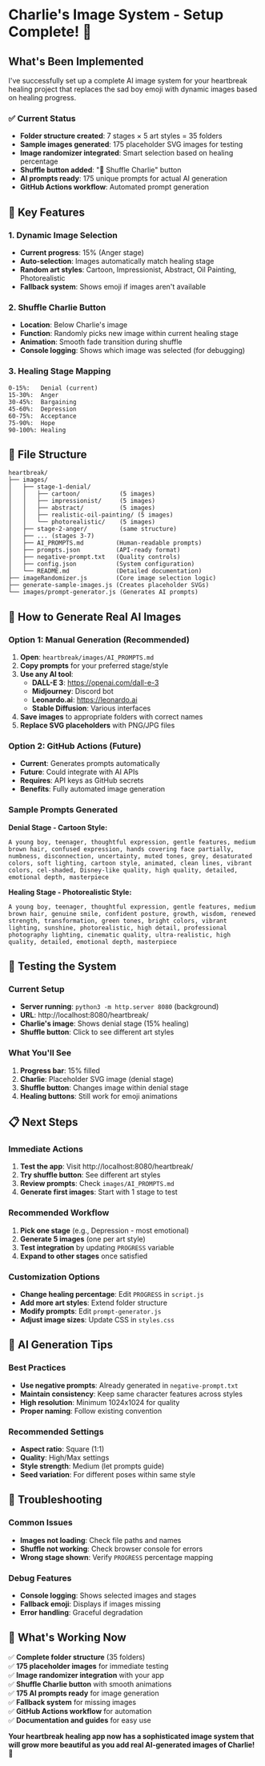 # Charlie's Image System - Setup Complete! 🎨

## What's Been Implemented

I've successfully set up a complete AI image system for your heartbreak healing project that replaces the sad boy emoji with dynamic images based on healing progress.

### ✅ **Current Status**
- **Folder structure created**: 7 stages × 5 art styles = 35 folders
- **Sample images generated**: 175 placeholder SVG images for testing
- **Image randomizer integrated**: Smart selection based on healing percentage
- **Shuffle button added**: "🎲 Shuffle Charlie" button
- **AI prompts ready**: 175 unique prompts for actual AI generation
- **GitHub Actions workflow**: Automated prompt generation

## 🎯 **Key Features**

### 1. **Dynamic Image Selection**
- **Current progress**: 15% (Anger stage)
- **Auto-selection**: Images automatically match healing stage
- **Random art styles**: Cartoon, Impressionist, Abstract, Oil Painting, Photorealistic
- **Fallback system**: Shows emoji if images aren't available

### 2. **Shuffle Charlie Button**
- **Location**: Below Charlie's image
- **Function**: Randomly picks new image within current healing stage
- **Animation**: Smooth fade transition during shuffle
- **Console logging**: Shows which image was selected (for debugging)

### 3. **Healing Stage Mapping**
```
0-15%:   Denial (current) 
15-30%:  Anger
30-45%:  Bargaining  
45-60%:  Depression
60-75%:  Acceptance
75-90%:  Hope
90-100%: Healing
```

## 📁 **File Structure**

```
heartbreak/
├── images/
│   ├── stage-1-denial/
│   │   ├── cartoon/           (5 images)
│   │   ├── impressionist/     (5 images)
│   │   ├── abstract/          (5 images)
│   │   ├── realistic-oil-painting/ (5 images)
│   │   └── photorealistic/    (5 images)
│   ├── stage-2-anger/         (same structure)
│   ├── ... (stages 3-7)
│   ├── AI_PROMPTS.md         (Human-readable prompts)
│   ├── prompts.json          (API-ready format)
│   ├── negative-prompt.txt   (Quality controls)
│   ├── config.json           (System configuration)
│   └── README.md             (Detailed documentation)
├── imageRandomizer.js        (Core image selection logic)
├── generate-sample-images.js (Creates placeholder SVGs)
└── images/prompt-generator.js (Generates AI prompts)
```

## 🚀 **How to Generate Real AI Images**

### **Option 1: Manual Generation (Recommended)**
1. **Open**: `heartbreak/images/AI_PROMPTS.md`
2. **Copy prompts** for your preferred stage/style
3. **Use any AI tool**:
   - **DALL-E 3**: https://openai.com/dall-e-3
   - **Midjourney**: Discord bot
   - **Leonardo.ai**: https://leonardo.ai
   - **Stable Diffusion**: Various interfaces
4. **Save images** to appropriate folders with correct names
5. **Replace SVG placeholders** with PNG/JPG files

### **Option 2: GitHub Actions (Future)**
- **Current**: Generates prompts automatically
- **Future**: Could integrate with AI APIs
- **Requires**: API keys as GitHub secrets
- **Benefits**: Fully automated image generation

### **Sample Prompts Generated**

**Denial Stage - Cartoon Style:**
```
A young boy, teenager, thoughtful expression, gentle features, medium brown hair, confused expression, hands covering face partially, numbness, disconnection, uncertainty, muted tones, grey, desaturated colors, soft lighting, cartoon style, animated, clean lines, vibrant colors, cel-shaded, Disney-like quality, high quality, detailed, emotional depth, masterpiece
```

**Healing Stage - Photorealistic Style:**
```
A young boy, teenager, thoughtful expression, gentle features, medium brown hair, genuine smile, confident posture, growth, wisdom, renewed strength, transformation, green tones, bright colors, vibrant lighting, sunshine, photorealistic, high detail, professional photography lighting, cinematic quality, ultra-realistic, high quality, detailed, emotional depth, masterpiece
```

## 🔧 **Testing the System**

### **Current Setup**
- **Server running**: `python3 -m http.server 8080` (background)
- **URL**: http://localhost:8080/heartbreak/
- **Charlie's image**: Shows denial stage (15% healing)
- **Shuffle button**: Click to see different art styles

### **What You'll See**
1. **Progress bar**: 15% filled
2. **Charlie**: Placeholder SVG image (denial stage)
3. **Shuffle button**: Changes image within denial stage
4. **Healing buttons**: Still work for emoji animations

## 📋 **Next Steps**

### **Immediate Actions**
1. **Test the app**: Visit http://localhost:8080/heartbreak/
2. **Try shuffle button**: See different art styles
3. **Review prompts**: Check `images/AI_PROMPTS.md`
4. **Generate first images**: Start with 1 stage to test

### **Recommended Workflow**
1. **Pick one stage** (e.g., Depression - most emotional)
2. **Generate 5 images** (one per art style) 
3. **Test integration** by updating `PROGRESS` variable
4. **Expand to other stages** once satisfied

### **Customization Options**
- **Change healing percentage**: Edit `PROGRESS` in `script.js`
- **Add more art styles**: Extend folder structure
- **Modify prompts**: Edit `prompt-generator.js`
- **Adjust image sizes**: Update CSS in `styles.css`

## 🎨 **AI Generation Tips**

### **Best Practices**
- **Use negative prompts**: Already generated in `negative-prompt.txt`
- **Maintain consistency**: Keep same character features across styles
- **High resolution**: Minimum 1024x1024 for quality
- **Proper naming**: Follow existing convention

### **Recommended Settings**
- **Aspect ratio**: Square (1:1)
- **Quality**: High/Max settings
- **Style strength**: Medium (let prompts guide)
- **Seed variation**: For different poses within same style

## 🐛 **Troubleshooting**

### **Common Issues**
- **Images not loading**: Check file paths and names
- **Shuffle not working**: Check browser console for errors
- **Wrong stage shown**: Verify `PROGRESS` percentage mapping

### **Debug Features**
- **Console logging**: Shows selected images and stages
- **Fallback emoji**: Displays if images missing
- **Error handling**: Graceful degradation

## 🎉 **What's Working Now**

✅ **Complete folder structure** (35 folders)  
✅ **175 placeholder images** for immediate testing  
✅ **Image randomizer integration** with your app  
✅ **Shuffle Charlie button** with smooth animations  
✅ **175 AI prompts ready** for image generation  
✅ **Fallback system** for missing images  
✅ **GitHub Actions workflow** for automation  
✅ **Documentation and guides** for easy use  

**Your heartbreak healing app now has a sophisticated image system that will grow more beautiful as you add real AI-generated images of Charlie! 🌟**